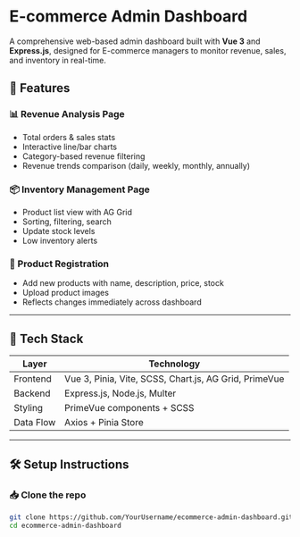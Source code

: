 # E-commerce Admin Dashboard

A comprehensive web-based admin dashboard built with **Vue 3** and **Express.js**, designed for E-commerce managers to monitor revenue, sales, and inventory in real-time.

## 📌 Features

### 📊 Revenue Analysis Page
- Total orders & sales stats
- Interactive line/bar charts
- Category-based revenue filtering
- Revenue trends comparison (daily, weekly, monthly, annually)

### 📦 Inventory Management Page
- Product list view with AG Grid
- Sorting, filtering, search
- Update stock levels
- Low inventory alerts

### 🛒 Product Registration
- Add new products with name, description, price, stock
- Upload product images
- Reflects changes immediately across dashboard

---

## 🧪 Tech Stack

| Layer     | Technology                 |
|-----------|----------------------------|
| Frontend  | Vue 3, Pinia, Vite, SCSS, Chart.js, AG Grid, PrimeVue |
| Backend   | Express.js, Node.js, Multer |
| Styling   | PrimeVue components + SCSS |
| Data Flow | Axios + Pinia Store        |

---

## 🛠️ Setup Instructions

### 📥 Clone the repo
```bash
git clone https://github.com/YourUsername/ecommerce-admin-dashboard.git
cd ecommerce-admin-dashboard
